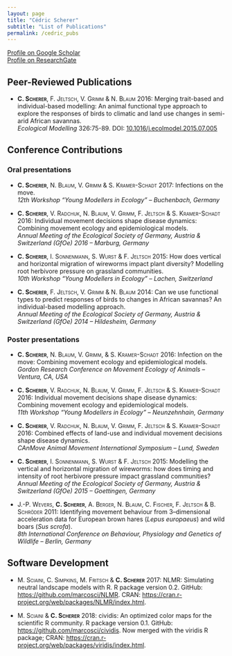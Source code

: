 ```yaml
---
layout: page
title: "Cédric Scherer"
subtitle: "List of Publications"
permalink: /cedric_pubs
---
```


[Profile on Google Scholar](https://scholar.google.com/citations?user=6o61j_IAAAAJ&hl=en&oi=sra)  
[Profile on ResearchGate](https://www.researchgate.net/profile/Cedric_Scherer/contributions)

## Peer-Reviewed Publications

- <span style="font-variant:small-caps;">**C. Scherer**, F. Jeltsch, V. Grimm & N. Blaum</span> 2016: Merging trait-based and individual-based modelling: An animal functional type approach to explore the responses of birds to climatic and land use changes in semi-arid African savannas.  
*Ecological Modelling* 326:75-89. DOI: [10.1016/j.ecolmodel.2015.07.005](https://doi.org/10.1016/j.ecolmodel.2015.07.005)

## Conference Contributions

### Oral presentations
- <span style="font-variant:small-caps;">**C. Scherer**, N. Blaum, V. Grimm & S. Kramer-Schadt</span> 2017: Infections on the move.  
*12th Workshop “Young Modellers in Ecology” – Buchenbach, Germany*  

- <span style="font-variant:small-caps;">**C. Scherer**, V. Radchuk, N. Blaum, V. Grimm, F. Jeltsch & S. Kramer-Schadt</span> 2016: Individual movement decisions shape disease dynamics: Combining movement ecology and epidemiological models.  
*Annual Meeting of the Ecological Society of Germany, Austria & Switzerland (GfOe) 2016 – Marburg, Germany*  

- <span style="font-variant:small-caps;">**C. Scherer**, I. Sonnenmann, S. Wurst & F. Jeltsch</span> 2015: How does vertical and horizontal migration of wireworms impact plant diversity? Modelling root herbivore pressure on grassland communities.  
*10th Workshop “Young Modellers in Ecology” – Lachen, Switzerland*  

- <span style="font-variant:small-caps;">**C. Scherer**, F. Jeltsch, V. Grimm & N. Blaum</span> 2014: Can we use functional types to predict responses of birds to changes in African savannas? An individual-based modelling approach.  
*Annual Meeting of the Ecological Society of Germany, Austria & Switzerland (GfOe) 2014 – Hildesheim, Germany*

### Poster presentations
- <span style="font-variant:small-caps;">**C. Scherer**, N. Blaum, V. Grimm, & S. Kramer-Schadt</span> 2016: Infection on the move: Combining movement ecology and epidemiological models.  
*Gordon Research Conference on Movement Ecology of Animals – Ventura, CA, USA*  

- <span style="font-variant:small-caps;">**C. Scherer**, V. Radchuk, N. Blaum, V. Grimm, F. Jeltsch & S. Kramer-Schadt</span> 2016: Individual movement decisions shape disease dynamics: Combining movement ecology and epidemiological models.  
*11th Workshop “Young Modellers in Ecology” – Neunzehnhain, Germany*  

- <span style="font-variant:small-caps;">**C. Scherer**, V. Radchuk, N. Blaum, V. Grimm, F. Jeltsch & S. Kramer-Schadt</span> 2016: Combined effects of land-use and individual movement decisions shape disease dynamics.  
*CAnMove Animal Movement International Symposium – Lund, Sweden*  

- <span style="font-variant:small-caps;">**C. Scherer**, I. Sonnenmann, S. Wurst & F. Jeltsch</span> 2015: Modelling the vertical and horizontal migration of wireworms: how does timing and intensity of root herbivore pressure impact grassland communities?  
*Annual Meeting of the Ecological Society of Germany, Austria & Switzerland (GfOe) 2015 – Goettingen, Germany*  

- <span style="font-variant:small-caps;">J.-P. Wevers, **C. Scherer**, A. Berger, N. Blaum, C. Fischer, F. Jeltsch & B. Schröder</span> 2011: Identifying movement behaviour from 3–dimensional acceleration data for European brown hares (*Lepus europaeus*) and wild boars (*Sus scrofa*).  
*8th International Conference on Behaviour, Physiology and Genetics of Wildlife – Berlin, Germany*

## Software Development

- <span style="font-variant:small-caps;">M. Sciaini, C. Simpkins, M. Fritsch & **C. Scherer**</span> 2017: NLMR: Simulating neutral landscape models with R. R package version 0.2. GitHub: https://github.com/marcosci/NLMR. CRAN: https://cran.r-project.org/web/packages/NLMR/index.html.

- <span style="font-variant:small-caps;">M. Sciaini & **C. Scherer**</span> 2018: cividis: An optimized color maps for the scientific R community. R package version 0.1. GitHub: https://github.com/marcosci/cividis. Now merged with the viridis R package; CRAN: https://cran.r-project.org/web/packages/viridis/index.html.
